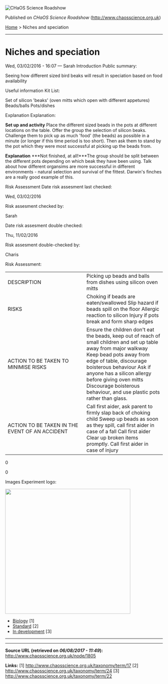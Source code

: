 <img src="http://www.chaosscience.org.uk/sites/default/files/garland_logo.png" alt="CHaOS Science Roadshow" id="logo" class="print-logo" />

Published on *CHaOS Science Roadshow* (<http://www.chaosscience.org.uk>)

[Home](http://www.chaosscience.org.uk/) &gt; Niches and speciation

------------------------------------------------------------------------

Niches and speciation
=====================

<span class="submitted">Wed, 03/02/2016 - 16:07 — Sarah</span>
Introduction
Public summary: 

Seeing how different sized bird beaks will result in speciation based on food availability

Useful information
Kit List: 

Set of silicon 'beaks' (oven mitts which open with different appetures)
Beads/balls
Pots/dishes

Explanation
Explanation: 

**Set up and activity**
Place the different sized beads in the pots at different locations on the table.
Offer the group the selection of silicon beaks.
Challenge them to pick up as much 'food' (the beads) as possible in a minute (or longer if this time period is too short). Then ask them to stand by the pot which they were most successful at picking up the beads from.

**Explanation**
\*\*\*Not finished, at all!\*\*\*The group should be split between the different pots depending on which beak they have been using. Talk about how different organsims are more successful in different environments - natural selection and survival of the fittest. Darwin's finches are a really good example of this.

Risk Assessment
Date risk assesment last checked: 

<span class="date-display-single">Wed, 03/02/2016</span>

Risk assesment checked by: 

Sarah

Date risk assesment double checked: 

<span class="date-display-single">Thu, 11/02/2016</span>

Risk assesment double-checked by: 

Charis

Risk Assessment: 

<table>
<colgroup>
<col width="50%" />
<col width="50%" />
</colgroup>
<tbody>
<tr class="odd">
<td>DESCRIPTION</td>
<td>Picking up beads and balls from dishes using silicon oven mitts</td>
</tr>
<tr class="even">
<td>RISKS</td>
<td>Choking if beads are eaten/swallowed
Slip hazard if beads spill on the floor
Allergic reaction to silicon
Injury if pots break and form sharp edges</td>
</tr>
<tr class="odd">
<td>ACTION TO BE TAKEN TO MINIMISE RISKS</td>
<td>Ensure the children don't eat the beads, keep out of reach of small children and set up table away from major walkway
Keep bead pots away from edge of table, discourage boisterous behaviour
Ask if anyone has a silicon allergy before giving oven mitts
Discourage boisterous behaviour, and use plastic pots rather than glass.</td>
</tr>
<tr class="even">
<td>ACTION TO BE TAKEN IN THE EVENT OF AN ACCIDENT</td>
<td>Call first aider, ask parent to firmly slap back of choking child
Sweep up beads as soon as they spill, call first aider in case of a fall
Call first aider
Clear up broken items promptly. Call first aider in case of injury</td>
</tr>
</tbody>
</table>

0

0

Images
Experiment logo: 

<img src="http://www.chaosscience.org.uk/sites/default/files/imagefield_default_images/unknownexpt.png?1321624030" class="imagefield imagefield-field_experiment_logo" width="400" height="400" />

-   [Biology](http://www.chaosscience.org.uk/taxonomy/term/17) <span class="print-footnote">\[1\]</span>
-   [Standard](http://www.chaosscience.org.uk/taxonomy/term/24 "A standard CHaOS experiment, useable for all hands-on events.") <span class="print-footnote">\[2\]</span>
-   [In development](http://www.chaosscience.org.uk/taxonomy/term/22 "This experiment doesn't actually exist yet, but might in the future!") <span class="print-footnote">\[3\]</span>

****

------------------------------------------------------------------------

**Source URL (retrieved on *06/08/2017 - 11:49*):** <http://www.chaosscience.org.uk/node/1805>

**Links:**
\[1\] http://www.chaosscience.org.uk/taxonomy/term/17
\[2\] http://www.chaosscience.org.uk/taxonomy/term/24
\[3\] http://www.chaosscience.org.uk/taxonomy/term/22

